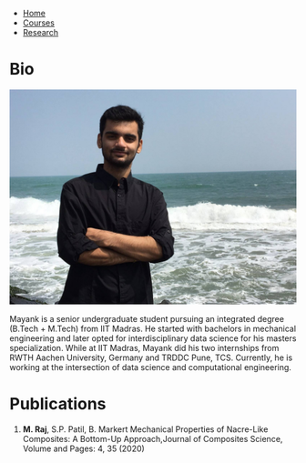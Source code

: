 <html>
<head>
<link rel="stylesheet" href="style.css">
</head>
<body>
<ul>
  <li><a href="#home" class="active">Home</a></li>
  <li><a href="mathematics.html">Courses</a></li>
  <li><a href="#Research">Research</a></li>
</ul>
<p><h1>Bio</h1></p>
<img src = "DP1.jpg">
<p>Mayank is a senior undergraduate student pursuing an integrated degree (B.Tech + M.Tech) from IIT Madras. He started with bachelors in mechanical engineering and later opted for interdisciplinary data science for his masters specialization. While at IIT Madras, Mayank did his two internships from RWTH Aachen University, Germany and TRDDC Pune, TCS. Currently, he is working at the intersection of data science and computational engineering.
</p>
<p><h1>Publications</h1></p>
<ol>
	<li> <b>M. Raj</b>, S.P. Patil, B. Markert Mechanical Properties of Nacre-Like Composites: A Bottom-Up Approach,Journal of Composites Science, Volume and Pages: 4, 35 (2020) </li>
</ol> 
</body>
</html>
